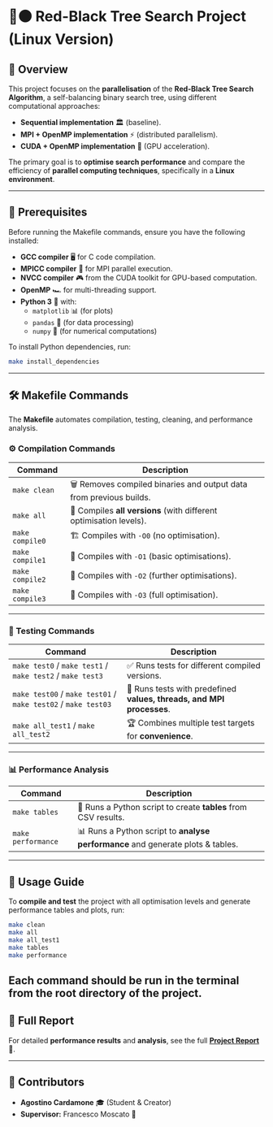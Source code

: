 # 🔴⚫ Red-Black Tree Search Project (Linux Version)

## 📌 Overview
This project focuses on the **parallelisation** of the **Red-Black Tree Search Algorithm**, a self-balancing binary search tree, using different computational approaches:
- **Sequential implementation** 🏛️ (baseline).
- **MPI + OpenMP implementation** ⚡ (distributed parallelism).
- **CUDA + OpenMP implementation** 🚀 (GPU acceleration).

The primary goal is to **optimise search performance** and compare the efficiency of **parallel computing techniques**, specifically in a **Linux environment**.

---

## 🔧 Prerequisites

Before running the Makefile commands, ensure you have the following installed:

- **GCC compiler** 🖥️ for C code compilation.
- **MPICC compiler** 🔀 for MPI parallel execution.
- **NVCC compiler** 🎮 from the CUDA toolkit for GPU-based computation.
- **OpenMP** 🏎️ for multi-threading support.
- **Python 3** 🐍 with:
  - `matplotlib` 📊 (for plots)
  - `pandas` 📑 (for data processing)
  - `numpy` 🔢 (for numerical computations)

To install Python dependencies, run:
```sh
make install_dependencies
```

---

## 🛠️ Makefile Commands

The **Makefile** automates compilation, testing, cleaning, and performance analysis.

### ⚙️ Compilation Commands
| Command | Description |
|---------|------------|
| `make clean` | 🗑️ Removes compiled binaries and output data from previous builds. |
| `make all` | 🔄 Compiles **all versions** (with different optimisation levels). |
| `make compile0` | 🏗️ Compiles with `-O0` (no optimisation). |
| `make compile1` | 🔹 Compiles with `-O1` (basic optimisations). |
| `make compile2` | 🔷 Compiles with `-O2` (further optimisations). |
| `make compile3` | 🚀 Compiles with `-O3` (full optimisation). |

---

### 🧪 Testing Commands
| Command | Description |
|---------|------------|
| `make test0` / `make test1` / `make test2` / `make test3` | ✅ Runs tests for different compiled versions. |
| `make test00` / `make test01` / `make test02` / `make test03` | 🔄 Runs tests with predefined **values, threads, and MPI processes**. |
| `make all_test1` / `make all_test2` | 🏆 Combines multiple test targets for **convenience**. |

---

### 📊 Performance Analysis
| Command | Description |
|---------|------------|
| `make tables` | 📑 Runs a Python script to create **tables** from CSV results. |
| `make performance` | 📊 Runs a Python script to **analyse performance** and generate plots & tables. |

---

## 🚀 Usage Guide

To **compile and test** the project with all optimisation levels and generate performance tables and plots, run:

```sh
make clean
make all
make all_test1
make tables
make performance
```

Each command should be run in the terminal from the **root directory** of the project.
---

## 📖 Full Report
For detailed **performance results** and **analysis**, see the full **[Project Report](ProjectReport.pdf)** 📑.

---

## 🤝 Contributors
- **Agostino Cardamone** 🎓 (Student & Creator)
- **Supervisor:** Francesco Moscato 🏫
